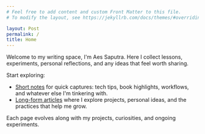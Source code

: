 ```yaml
---
# Feel free to add content and custom Front Matter to this file.
# To modify the layout, see https://jekyllrb.com/docs/themes/#overriding-theme-defaults

layout: Post
permalink: /
title: Home
---
```


Welcome to my writing space, I'm Aes Saputra. Here I collect lessons, experiments, personal reflections, and any ideas that feel worth sharing.

Start exploring:

- [Short notes](/notes) for quick captures: tech tips, book highlights, workflows, and whatever else I'm tinkering with.
- [Long-form articles](/writing) where I explore projects, personal ideas, and the practices that help me grow.

Each page evolves along with my projects, curiosities, and ongoing experiments.
